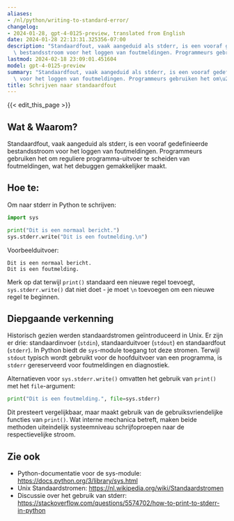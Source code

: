 ```yaml
---
aliases:
- /nl/python/writing-to-standard-error/
changelog:
- 2024-01-28, gpt-4-0125-preview, translated from English
date: 2024-01-28 22:13:31.325356-07:00
description: "Standaardfout, vaak aangeduid als stderr, is een vooraf gedefinieerde\
  \ bestandsstroom voor het loggen van foutmeldingen. Programmeurs gebruiken het om\u2026"
lastmod: 2024-02-18 23:09:01.451604
model: gpt-4-0125-preview
summary: "Standaardfout, vaak aangeduid als stderr, is een vooraf gedefinieerde bestandsstroom\
  \ voor het loggen van foutmeldingen. Programmeurs gebruiken het om\u2026"
title: Schrijven naar standaardfout
---
```


{{< edit_this_page >}}

## Wat & Waarom?
Standaardfout, vaak aangeduid als stderr, is een vooraf gedefinieerde bestandsstroom voor het loggen van foutmeldingen. Programmeurs gebruiken het om reguliere programma-uitvoer te scheiden van foutmeldingen, wat het debuggen gemakkelijker maakt.

## Hoe te:
Om naar stderr in Python te schrijven:

```Python
import sys

print("Dit is een normaal bericht.")
sys.stderr.write("Dit is een foutmelding.\n")
```

Voorbeelduitvoer:
```
Dit is een normaal bericht.
Dit is een foutmelding.
```

Merk op dat terwijl `print()` standaard een nieuwe regel toevoegt, `sys.stderr.write()` dat niet doet - je moet `\n` toevoegen om een nieuwe regel te beginnen.

## Diepgaande verkenning
Historisch gezien werden standaardstromen geïntroduceerd in Unix. Er zijn er drie: standaardinvoer (`stdin`), standaarduitvoer (`stdout`) en standaardfout (`stderr`). In Python biedt de `sys`-module toegang tot deze stromen. Terwijl `stdout` typisch wordt gebruikt voor de hoofduitvoer van een programma, is `stderr` gereserveerd voor foutmeldingen en diagnostiek.

Alternatieven voor `sys.stderr.write()` omvatten het gebruik van `print()` met het `file`-argument:

```Python
print("Dit is een foutmelding.", file=sys.stderr)
```

Dit presteert vergelijkbaar, maar maakt gebruik van de gebruiksvriendelijke functies van `print()`. Wat interne mechanica betreft, maken beide methoden uiteindelijk systeemniveau schrijfoproepen naar de respectievelijke stroom.

## Zie ook
- Python-documentatie voor de sys-module: https://docs.python.org/3/library/sys.html
- Unix Standaardstromen: https://nl.wikipedia.org/wiki/Standaardstromen
- Discussie over het gebruik van stderr: https://stackoverflow.com/questions/5574702/how-to-print-to-stderr-in-python
